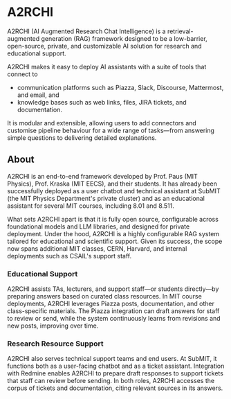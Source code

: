 # A2RCHI

A2RCHI (AI Augmented Research Chat Intelligence) is a retrieval-augmented generation (RAG) framework designed to be a low-barrier, open-source, private, and customizable AI solution for research and educational support.

A2RCHI makes it easy to deploy AI assistants with a suite of tools that connect to

- communication platforms such as Piazza, Slack, Discourse, Mattermost, and email, and
- knowledge bases such as web links, files, JIRA tickets, and documentation.

It is modular and extensible, allowing users to add connectors and customise pipeline behaviour for a wide range of tasks—from answering simple questions to delivering detailed explanations.

## About

A2RCHI is an end-to-end framework developed by Prof. Paus (MIT Physics), Prof. Kraska (MIT EECS), and their students. It has already been successfully deployed as a user chatbot and technical assistant at SubMIT (the MIT Physics Department's private cluster) and as an educational assistant for several MIT courses, including 8.01 and 8.511.

What sets A2RCHI apart is that it is fully open source, configurable across foundational models and LLM libraries, and designed for private deployment. Under the hood, A2RCHI is a highly configurable RAG system tailored for educational and scientific support. Given its success, the scope now spans additional MIT classes, CERN, Harvard, and internal deployments such as CSAIL's support staff.

### Educational Support

A2RCHI assists TAs, lecturers, and support staff—or students directly—by preparing answers based on curated class resources. In MIT course deployments, A2RCHI leverages Piazza posts, documentation, and other class-specific materials. The Piazza integration can draft answers for staff to review or send, while the system continuously learns from revisions and new posts, improving over time.

### Research Resource Support

A2RCHI also serves technical support teams and end users. At SubMIT, it functions both as a user-facing chatbot and as a ticket assistant. Integration with Redmine enables A2RCHI to prepare draft responses to support tickets that staff can review before sending. In both roles, A2RCHI accesses the corpus of tickets and documentation, citing relevant sources in its answers.
